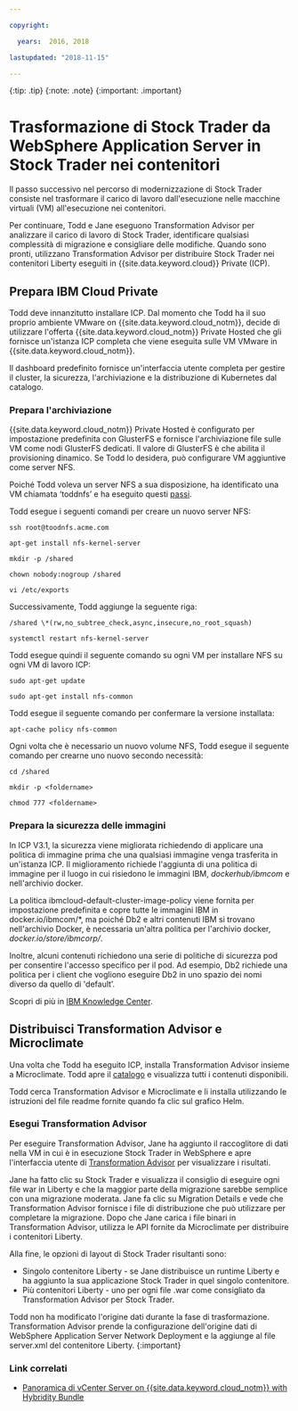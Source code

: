 ```yaml
---

copyright:

  years:  2016, 2018

lastupdated: "2018-11-15"

---
```


{:tip: .tip}
{:note: .note}
{:important: .important}

# Trasformazione di Stock Trader da WebSphere Application Server in Stock Trader nei contenitori

Il passo successivo nel percorso di modernizzazione di Stock Trader consiste nel trasformare il carico di lavoro dall'esecuzione nelle macchine virtuali (VM) all'esecuzione nei contenitori. 

Per continuare, Todd e Jane eseguono Transformation Advisor per analizzare il carico di lavoro di Stock Trader, identificare qualsiasi complessità di migrazione e consigliare delle modifiche. Quando sono pronti, utilizzano Transformation Advisor per distribuire Stock Trader nei contenitori Liberty eseguiti in {{site.data.keyword.cloud}} Private (ICP).

## Prepara IBM Cloud Private

Todd deve innanzitutto installare ICP. Dal momento che Todd ha il suo proprio ambiente VMware on {{site.data.keyword.cloud_notm}}, decide di utilizzare l'offerta {{site.data.keyword.cloud_notm}} Private Hosted che gli fornisce un'istanza ICP completa che viene eseguita sulle VM VMware in {{site.data.keyword.cloud_notm}}.

Il dashboard predefinito fornisce un'interfaccia utente completa per gestire il cluster, la sicurezza, l'archiviazione e la distribuzione di Kubernetes dal catalogo.

### Prepara l'archiviazione

{{site.data.keyword.cloud_notm}} Private Hosted è configurato per impostazione predefinita con GlusterFS e fornisce l'archiviazione file sulle VM come nodi GlusterFS dedicati. Il valore di GlusterFS è che abilita il provisioning dinamico. Se Todd lo desidera, può configurare VM aggiuntive come server NFS.

Poiché Todd voleva un server NFS a sua disposizione, ha identificato una VM chiamata ‘toddnfs’ e ha eseguito questi
[passi](https://help.ubuntu.com/community/SettingUpNFSHowTo).

Todd esegue i seguenti comandi per creare un nuovo server NFS:

`ssh root@toodnfs.acme.com`

`apt-get install nfs-kernel-server`

`mkdir -p /shared`

`chown nobody:nogroup /shared`

`vi /etc/exports`

Successivamente, Todd aggiunge la seguente riga:

`/shared \*(rw,no_subtree_check,async,insecure,no_root_squash)`

`systemctl restart nfs-kernel-server`

Todd esegue quindi il seguente comando su ogni VM per installare NFS su ogni VM di lavoro ICP:

`sudo apt-get update`

`sudo apt-get install nfs-common`

Todd esegue il seguente comando per confermare la versione installata:

`apt-cache policy nfs-common`

Ogni volta che è necessario un nuovo volume NFS, Todd esegue il seguente comando per crearne uno nuovo secondo necessità:

`cd /shared`

`mkdir -p <foldername>`

`chmod 777 <foldername>`

### Prepara la sicurezza delle immagini

In ICP V3.1, la sicurezza viene migliorata richiedendo di applicare una politica di immagine prima che una qualsiasi immagine venga trasferita in un'istanza ICP. Il miglioramento richiede l'aggiunta di una politica di immagine per il luogo in cui risiedono le immagini IBM, *dockerhub/ibmcom* e nell'archivio docker.

La politica ibmcloud-default-cluster-image-policy viene fornita per impostazione predefinita e copre tutte le immagini IBM in docker.io/ibmcom/\*, ma poiché Db2 e altri contenuti IBM si trovano nell'archivio Docker, è necessaria un'altra politica per l'archivio docker, *docker.io/store/ibmcorp/*.

Inoltre, alcuni contenuti richiedono una serie di politiche di sicurezza pod per consentire l'accesso specifico per il pod. Ad esempio, Db2 richiede una politica per i client che vogliono eseguire Db2 in uno spazio dei nomi diverso da quello di 'default’.

Scopri di più in [IBM Knowledge
Center](https://www.ibm.com/support/knowledgecenter/SSBS6K_3.1.0/manage_cluster/enable_pod_security.html).

## Distribuisci Transformation Advisor e Microclimate

Una volta che Todd ha eseguito ICP, installa Transformation Advisor insieme a Microclimate. Todd apre il [catalogo](https://www.ibm.com/cloud/private/developer) e visualizza tutti i contenuti disponibili.

Todd cerca Transformation Advisor e Microclimate e li installa utilizzando le istruzioni del file readme fornite quando fa clic sul grafico Helm.

### Esegui Transformation Advisor

Per eseguire Transformation Advisor, Jane ha aggiunto il raccoglitore di dati nella VM in cui è in esecuzione Stock Trader in WebSphere e apre l'interfaccia utente di [Transformation
Advisor](https://developer.ibm.com/recipes/tutorials/using-the-transformation-advisor-on-ibm-cloud-private/) per visualizzare i risultati.

Jane ha fatto clic su Stock Trader e visualizza il consiglio di eseguire ogni file war in Liberty e che la maggior parte della migrazione sarebbe semplice con una migrazione moderata. Jane fa clic su Migration Details e vede che Transformation Advisor fornisce i file di distribuzione che può utilizzare per completare la migrazione. Dopo che Jane carica i file binari in Transformation Advisor, utilizza le API fornite da Microclimate per distribuire i contenitori Liberty.

Alla fine, le opzioni di layout di Stock Trader risultanti sono:
* Singolo contenitore Liberty - se Jane distribuisce un runtime Liberty e ha aggiunto la sua applicazione Stock Trader in quel singolo contenitore.
* Più contenitori Liberty - uno per ogni file .war come consigliato da Transformation Advisor per Stock Trader.

Todd non ha modificato l'origine dati durante la fase di trasformazione. Transformation Advisor prende la configurazione dell'origine dati di WebSphere Application Server Network Deployment e la aggiunge al file server.xml del contenitore Liberty.
{:important}

### Link correlati

* [Panoramica di vCenter Server on {{site.data.keyword.cloud_notm}} with Hybridity Bundle](../vcs/vcs-hybridity-intro.html)
